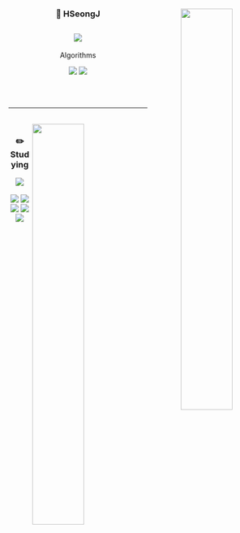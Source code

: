<div align="center">

  <a href="https://solved.ac/cal8847">
    <img align="right" width="45%" src="http://mazassumnida.wtf/api/v2/generate_badge?boj=cal8847" />
  </a>

  ### 🐤 HSeongJ
  
  <a href="mailto:cal9008@gmail.com" target="_blank"><img src="https://img.shields.io/badge/cal9008@gmail.com-EA4335?style=flat-square&logo=Gmail&logoColor=white"/></a>
  ---

  <p>
    Algorithms
  </p>

  <p>
    <img src="https://img.shields.io/badge/Java-007396?style=flat-square&logo=java&logoColor=white"/></a>
    <img src="https://img.shields.io/badge/C++-00599C?style=flat-square&logo=C%2B%2B&logoColor=white"/></a>
  </p>
  
</div>

<br>
<br>
  
 ---

 <br>
<img align="right" width="45%"  src="https://github-readme-stats.vercel.app/api/top-langs/?username=HSeongJ&theme=dracula&langs_count=10" />

<div align="center">

  ### ✏️ Studying
  
  <img src="https://img.shields.io/badge/Spring-6DB33F?style=flat-square&logo=Spring&logoColor=white"/>
  <br>

  <!--
  <img src="https://img.shields.io/badge/Kotlin-0095D5?style=flat-square&logo=kotlin&logoColor=white"/>
  <img src="https://img.shields.io/badge/Swift-FA7343?style=flat-square&logo=swift&logoColor=white"/>
  -->
  <br>
  
  <img src="https://img.shields.io/badge/Mysql-4479A1?style=flat-square&logo=Mysql&logoColor=white"/>
  <img src="https://img.shields.io/badge/Oracle-F80000?style=flat-square&logo=Oracle&logoColor=white"/>
  <br>

  <img src="https://img.shields.io/badge/Eclipse-2C2255?style=flat-square&logo=eclipse&logoColor=white"/>
  <img src="https://img.shields.io/badge/IDEA-000000?style=flat-square&logo=jetbrains&logoColor=white"/>
  <img src="https://img.shields.io/badge/VSCode-007ACC?style=flat-square&logo=visualstudiocode&logoColor=white"/>
  <!--<img src="https://img.shields.io/badge/XCode-147EFB?style=flat-square&logo=xcode&logoColor=white"/>-->
  <br>
</div>
